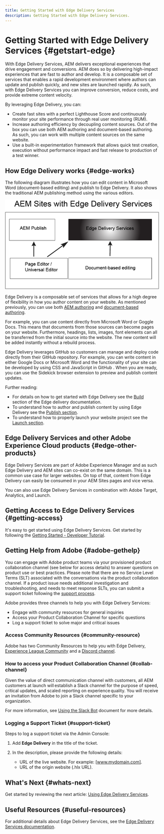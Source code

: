 ```yaml
---
title: Getting Started with Edge Delivery Services
description: Getting Started with Edge Delivery Services.
---
```


# Getting Started with Edge Delivery Services {#getstart-edge}

With Edge Delivery Services, AEM delivers exceptional experiences that drive engagement and conversions. AEM does so by delivering high-impact experiences that are fast to author and develop. It is a composable set of services that enables a rapid development environment where authors can update and publish quickly, and new sites are launched rapidly. As such, with Edge Delivery Services you can improve conversion, reduce costs, and provide extreme content velocity.

By leveraging Edge Delivery, you can:

* Create fast sites with a perfect Lighthouse Score and continuously monitor your site performance through real user monitoring (RUM).
* Increase authoring efficiency by decoupling content sources. Out of the box you can use both AEM authoring and document-based authoring. As such, you can work with multiple content sources on the same website.
* Use a built-in experimentation framework that allows quick test creation, execution without performance impact and fast release to production of a test winner.

## How Edge Delivery works {#edge-works}

The following diagram illustrates how you can edit content in Microsoft Word (document-based editing) and publish to Edge Delivery. It also shows the traditional AEM publishing method using the various editors.

![Edge Delivery Architecture](assets/edgedelivery.png)

Edge Delivery is a composable set of services that allows for a high degree of flexibility in how you author content on your website. As mentioned previously, you can use both [AEM authoring](https://experienceleague.adobe.com/docs/experience-manager-cloud-service/content/sites/authoring/getting-started/concepts.html) and [document-based authoring](https://www.hlx.live/docs/authoring).

For example, you can use content directly from Microsoft Word or Goggle Docs. This means that documents from those sources can become pages on your website. Furthermore, headings, lists, images, font elements can all be transferred from the initial source into the website. The new content will be added instantly without a rebuild process.

Edge Delivery leverages GitHub so customers can manage and deploy code directly from their GitHub repository. For example, you can write content in either Google Docs or Microsoft Word and the functionality of your site can be developed by using CSS and JavaScript in GitHub . When you are ready, you can use the Sidekick browser extension to preview and publish content updates.

Further reading:

* For details on how to get started with Edge Delivery see the [Build](https://www.hlx.live/docs/#build) section of the Edge delivery documentation.
* To understand how to author and publish content by using Edge Delivery see the [Publish section](https://www.hlx.live/docs/authoring).
* To understand how to properly launch your website project see the [Launch section](https://www.hlx.live/docs/#launch).

## Edge Delivery Services and other Adobe Experience Cloud products {#edge-other-products}

Edge Delivery Services are part of Adobe Experience Manager and as such Edge Delivery and AEM sites can co-exist on the same domain. This is a common use case for larger websites. On top of that, content from Edge Delivery can easily be consumed in your AEM Sites pages and vice versa.

You can also use Edge Delivery Services in combination with Adobe Target, Analytics, and Launch.

## Getting Access to Edge Delivery Services {#getting-access}

It's easy to get started using Edge Delivery Services. Get started by following the [Getting Started - Developer Tutorial](https://www.hlx.live/developer/tutorial).

## Getting Help from Adobe {#adobe-gethelp}

You can engage with Adobe product teams via your provisioned product collaboration channel (see below for access details) to answer questions on product use or best practices. Please note that there are no Service Level Terms (SLT) associated with the conversations via the product collaboration channel. If a product issue needs additional investigation and troubleshooting, and needs to meet response SLTs, you can submit a support ticket following the [support process](https://experienceleague.adobe.com/?lang=en&support-tab=home#support).

Adobe provides three channels to help you with Edge Delivery Services:

* Engage with community resources for general inquiries
* Access your Product Collaboration Channel for specific questions
* Log a support ticket to solve major and critical issues

### Access Community Resources {#community-resource}

Adobe has two Community Resources to help you with Edge Delivery, [Experience League Community](https://adobe.ly/3RzitVw) and a [Discord channel](https://discord.gg/YFTKQK8M).

### How to access your Product Collaboration Channel {#collab-channel}

Given the value of direct communication channel with customers, all AEM customers at launch will establish a Slack channel for the purpose of speed, critical updates, and scaled reporting on experience quality. You will receive an invitation from Adobe to join a Slack channel specific to your organization.

For more information, see [Using the Slack Bot](https://www.hlx.live/docs/slack) document for more details.

### Logging a Support Ticket {#support-ticket}

Steps to log a support ticket via the Admin Console:

1. Add **Edge Delivery** in the title of the ticket.
2. In the description, please provide the following details:

    * URL of the live website. For example: [www.mydomain.com].
    * URL of the origin website (.hlx URL).

## What's Next {#whats-next}

Get started by reviewing the next article: [Using Edge Delivery Services](/help/edge/using.md).

## Useful Resources {#useful-resources}

For additional details about Edge Delivery Services, see the [Edge Delivery Services documentation](https://www.hlx.live/docs/).
